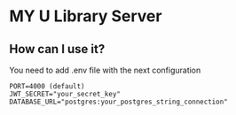 # MY U Library Server

## How can I use it?
You need to add .env file with the next configuration

```
PORT=4000 (default)
JWT_SECRET="your_secret_key"
DATABASE_URL="postgres:your_postgres_string_connection"
```
